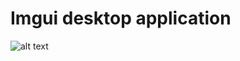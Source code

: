 # Imgui desktop application
 
![alt text](https://github.com/[username]/[reponame]/blob/[branch]/image.jpg](https://github.com/stiglioglu/imgui-desktop-app-ragebot/blob/main/app_image/app.png)https://github.com/stiglioglu/imgui-desktop-app-ragebot/blob/main/app_image/app.png?raw=true)
